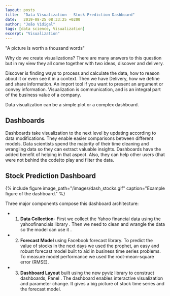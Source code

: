 ```yaml
---
layout: posts
title:  "Data Visualization - Stock Prediction Dashboard"
date:   2019-08-25 08:33:25 +0200
author: "João Vidigal"
tags: [data science, Visualization]
excerpt: "Visualization"
---
```


"A picture is worth a thousand words" 

Why do we create visualizations? 
There are many answers to this question but in my view they all come together with two ideas, discover and delivery.

Discover is finding ways to process and calculate the data, how to reason about it or even see it in a context. Then we have Delivery, how we define and share information. An import tool if you want to present an argument or convey information.
Visualization is communication, and is an integral part of the business value of a company.

Data visualization can be a simple plot or a complex dashboard. 

## Dashboards

Dashboards take visualization to the next level by updating  according to data modifications. They enable easier comparisons between different models. Data scientists spend the majority of their time cleaning and wrangling data so they can extract valuable insights. Dashboards have the added benefit of helping in that aspect. Also, they can help other users (that were not behind the code)to play and filter the data.

## Stock Prediction Dashboard

{% include figure image_path="/images/dash_stocks.gif"  caption="Example figure of the dashboard." %}

Three major components compose this dashboard architecture:

* 1. **Data Collection**- First we collect the Yahoo financial data using the yahoofinancials library . Then we need to clean and wrangle the data so the model can use it .

* 2. **Forecast Model** using Facebook forecast library. To predict the value of stocks in the next days we used the prophet, an easy and robust forecast model built to aid in business time series problems. To measure model performance we used  the root-mean-square error (RMSE). 

* 3. **Dashboard Layout** built using the new pyviz library to construct dashboards, Panel . The dashboard enables interactive visualization and parameter change. It gives a big picture of stock time series and the forecast model. 